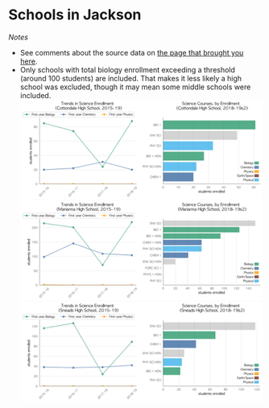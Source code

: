 # Schools in Jackson  
*Notes*
- See comments about the source data on [the page that brought you here](https://adamlamee.github.io/FL-K12-analyses/plots/District_pages/Jackson.html).  
- Only schools with total biology enrollment exceeding a threshold (around 100 students) are included. That makes it less likely a high school was excluded, though it may mean some middle schools were included.  
![](../School_plots/JACKSON/COTTONDALE.png)
![](../School_plots/JACKSON/MARIANNA.png)
![](../School_plots/JACKSON/SNEADS.png)
